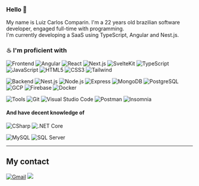 ### Hello 👋

My name is Luiz Carlos Comparin. I'm a 22 years old brazilian software developer, engaged full-time with programming. <br>
I'm currently developing a SaaS using TypeScript, Angular and Nest.js.


### ♨ I'm proficient with
![Frontend](https://img.shields.io/badge/-Frontend-5151ff?&logo=Frontend)
![Angular](https://img.shields.io/badge/-Angular-05122A?&logo=angular&logoColor=dd0031)
![React](https://img.shields.io/badge/-React-05122A?&logo=react)
![Next.js](https://img.shields.io/badge/-Next-05122A?&logo=nextdotjs)
![SvelteKit](https://img.shields.io/badge/-SvelteKit-05122A?&logo=svelte&logoColor=ff4700)
![TypeScript](https://img.shields.io/badge/-TypeScript-05122A?&logo=TypeScript)
![JavaScript](https://img.shields.io/badge/-JavaScript-05122A?&logo=JavaScript)
![HTML5](https://img.shields.io/badge/-HTML5-05122A?&logo=html5)
![CSS3](https://img.shields.io/badge/-CSS3-05122A?&logo=css3)
![Tailwind](https://img.shields.io/badge/-TailwindCSS-05122A?&logo=tailwindcss)

![Backend](https://img.shields.io/badge/-Backend-5151ff?&logo=Backend)
![Nest.js](https://img.shields.io/badge/-Nest.js-05122A?&logo=nestjs&logoColor=d9224c)
![Node.js](https://img.shields.io/badge/-Node.js-05122A?&logo=node.js)
![Express](https://img.shields.io/badge/-Express-05122A?&logo=Express)
![MongoDB](https://img.shields.io/badge/-MongoDB-05122A?style=flat&logo=MongoDB)
![PostgreSQL](https://img.shields.io/badge/-PostgreSQL-05122A?style=flat&logo=Postgresql)
![GCP](https://img.shields.io/badge/-Google_Cloud_Platform-05122A?style=flat&logo=googlecloud)
![Firebase](https://img.shields.io/badge/-Firebase-05122A?style=flat&logo=firebase)
![Docker](https://img.shields.io/badge/-Docker-05122A?style=flat&logo=Docker)

![Tools](https://img.shields.io/badge/-Tools­-5151ff?&logo=Tools)
![Git](https://img.shields.io/badge/-Git-05122A?style=flat&logo=git)
![Visual Studio Code](https://img.shields.io/badge/-VS%20Code-05122A?style=flat&logo=visual-studio-code&logoColor=007ACC)
![Postman](https://img.shields.io/badge/-Postman-05122A?style=flat&logo=postman&logoColor=e95723)
![Insomnia](https://img.shields.io/badge/-Insomnia-05122A?&logo=insomnia&logoColor=7800ff)

#### And have decent knowledge of

![CSharp](https://img.shields.io/badge/-CSharp-05122A?&logo=CSharp&logoColor=8d0579)
![.NET Core](https://img.shields.io/badge/-.NET%20Core/MVC-05122A?&logo=dotnet)
<!-- ![Nest.js](https://img.shields.io/badge/-Nest.js-05122A?&logo=nestjs&logoColor=d9224c) -->

![MySQL](https://img.shields.io/badge/-MySQL-05122A?style=flat&logo=MySQL)
![SQL Server](https://img.shields.io/badge/-SQL%20Server-05122A?style=flat&logo=microsoftsqlserver)
<!-- ![SQL](https://img.shields.io/badge/-SQL-05122A?&logo=MySQL) -->


---

## My contact

<p id="socialIcons" align="left">
    <a href="mailto:luizcomparin18@gmail.com">
        <img alt="Gmail" src="https://img.shields.io/badge/luizcomparin18-D14836?style=flat&logo=gmail&logoColor=white" /></a>
    <a href="http://www.linkedin.com/in/luiz-carlos-comparin/" alt="LinkedIn">
        <img src="https://img.shields.io/badge/-LuizComparin-blue?style=flat-square&logo=linkedin" /></a>
</p>
